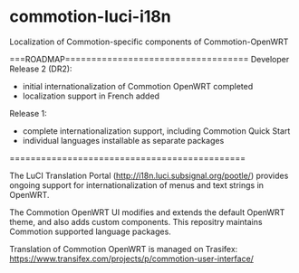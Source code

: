 commotion-luci-i18n
=============================================
Localization of Commotion-specific components of Commotion-OpenWRT

===ROADMAP===================================
Developer Release 2 (DR2): 
- initial internationalization of Commotion OpenWRT completed
- localization support in French added

Release 1:
- complete internationalization support, including Commotion Quick Start
- individual languages installable as separate packages

=============================================

The LuCI Translation Portal (http://i18n.luci.subsignal.org/pootle/) provides ongoing support for internationalization of menus and text strings in OpenWRT.

The Commotion OpenWRT UI modifies and extends the default OpenWRT theme, and also adds custom components. This repositry maintains Commotion supported language packages.  

Translation of Commotion OpenWRT is managed on Trasifex: 
https://www.transifex.com/projects/p/commotion-user-interface/
